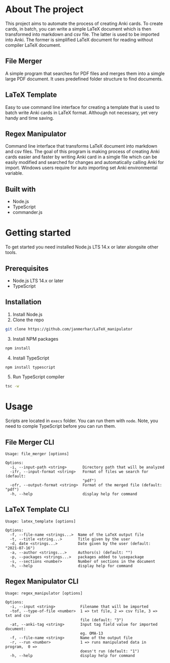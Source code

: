 # About The project

This project aims to automate the process of creating Anki cards. To create cards, in batch, you can write a simple LaTeX document which is then transformed into markdown and csv file. The latter is used to be imported into Anki. The former is simplified LaTeX document for reading without compiler LaTeX document.

## File Merger

A simple program that searches for PDF files and merges them into a simgle large PDF document. It uses predefined folder structure to find documents.

## LaTeX Template

Easy to use command line interface for creating a template that is used to batch write Anki cards in LaTeX format. Although not necessary, yet very handy and time saving.


## Regex Manipulator

Command line interface that transforms LaTeX document into markdown and csv files. The goal of this program is making process of creating Anki cards easier and faster by writing Anki card in a simgle file which can be easily modified and searched for changes and automatically calling Anki for import. Windows users require for auto importing set Anki environmental variable.


## Built with

- Node.js
- TypeScript
- commander.js

# Getting started

To get started you need installed Node.js LTS 14.x or later alongsite other tools.

## Prerequisites

- Node.js LTS 14.x or later
- TypeScript

## Installation

1) Install Node.js
2) Clone the repo
```bash
git clone https://github.com/janmerhar/LaTeX_manipulator
```
3) Install NPM packages
```bash
npm install
```
4) Install TypeScript
```bash
npm install typescript
```
5) Run TypeScript compiler
```bash
tsc -w
```

# Usage

Scripts are located in ```execs``` folder. You can run them with ```node```. Note, you need to comple TypeScript before you can run them.

## File Merger CLI 

```
Usage: file_merger [options]

Options:
  -i, --input-path <string>       Directory path that will be analyzed
  -ifr, --input-format <string>   Format of files we search for (default:
                                  "pdf")
  -ofr, --output-format <string>  Format of the merged file (default: "pdf")
  -h, --help                      display help for command

```

## LaTeX Template CLI

```
Usage: latex_template [options]

Options:
  -f, --file-name <strings...>  Name of the LaTeX output file
  -t, --title <string...>       Title given by the user
  -d, date <strings...>         Date given by the user (default: "2021-07-16")
  -a, --author <strings...>     Authors(s) (default: "")
  -p, --packages <strings...>   packages added to \usepackage
  -s, --sections <number>       Number of sections in the document
  -h, --help                    display help for command

```


## Regex Manipulator CLI

```
Usage: regex_manipulator [options]

Options:
  -i, --input <string>           Filename that will be imported
  -tof, --type-of-file <number>  1 => txt file, 2 => csv file, 3 => txt and csv
                                 file (default: "3")
  -at, --anki-tag <string>       Input tag field value for imported document:
                                 eg. OMA-13
  -f, --file-name <string>       Name of the output file
  -r, --run <number>             1 => runs manipulated data in program,  0 =>
                                 doesn't run (default: "1")
  -h, --help                     display help for command

```



